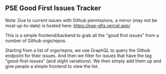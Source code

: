 ## PSE Good First Issues Tracker

Note: Due to current issues with Github permissions, a mirror (may not be most up-to-date) is hosted here: https://pse-gfis.vercel.app/

This is a simple frontend/backend to grab all the "good first issues" from a number of Github orgs/repos.

Starting from a list of orgs/repos, we use GraphQL to query the Github endpoint for their issues. And then we filter for issues that have the tag "good-first-issues" (and slight variations). We then simply add them up and give people a simple frontend to view the list.
